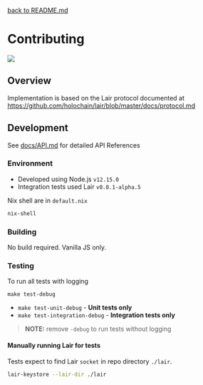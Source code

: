 [back to README.md](README.md)

# Contributing
[![](https://img.shields.io/github/workflow/status/holochain/lair-client-js/Node.js%20CI/develop?style=flat-square&label=develop)](https://github.com/holochain/lair-client-js)

## Overview
Implementation is based on the Lair protocol documented at https://github.com/holochain/lair/blob/master/docs/protocol.md


## Development

See [docs/API.md](docs/API.md) for detailed API References

### Environment

- Developed using Node.js `v12.15.0`
- Integration tests used Lair `v0.0.1-alpha.5`

Nix shell are in `default.nix`
```bash
nix-shell
```

### Building
No build required.  Vanilla JS only.

### Testing

To run all tests with logging
```
make test-debug
```

- `make test-unit-debug` - **Unit tests only**
- `make test-integration-debug` - **Integration tests only**

> **NOTE:** remove `-debug` to run tests without logging


#### Manually running Lair for tests

Tests expect to find Lair `socket` in repo directory `./lair`.
```bash
lair-keystore --lair-dir ./lair
```
